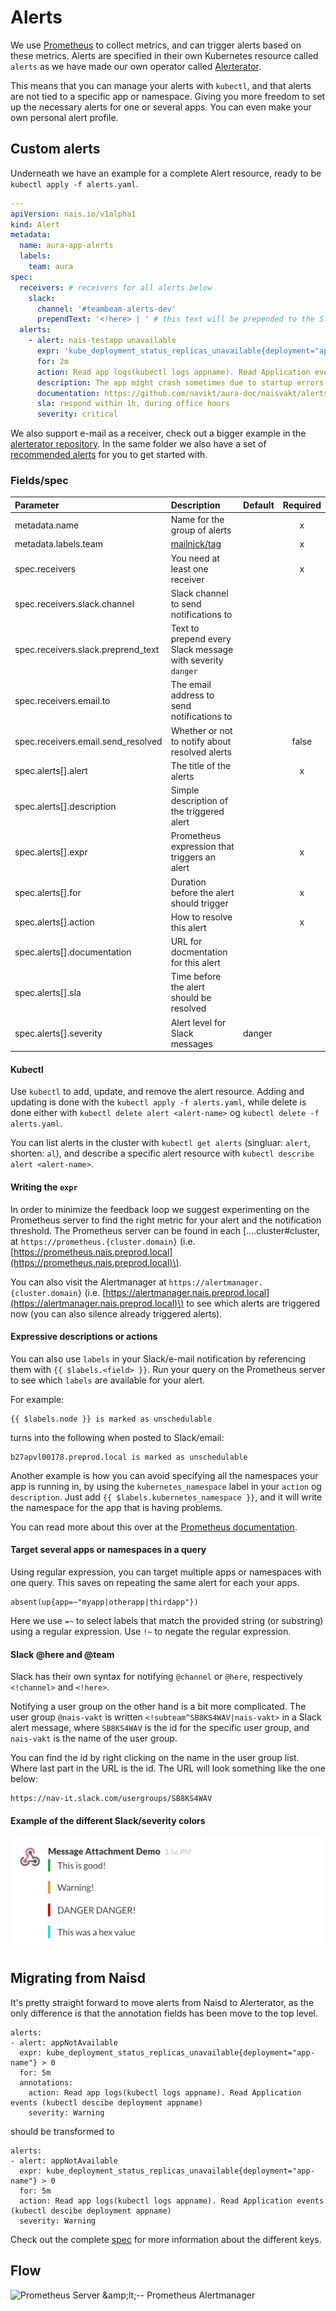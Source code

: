 # Alerts

We use [Prometheus](https://prometheus.io/) to collect metrics, and can trigger alerts based on these metrics. Alerts are specified in their own Kubernetes resource called `alerts` as we have made our own operator called [Alerterator](https://github.com/nais/alerterator).

This means that you can manage your alerts with `kubectl`, and that alerts are not tied to a specific app or namespace. Giving you more freedom to set up the necessary alerts for one or several apps. You can even make your own personal alert profile.

## Custom alerts

Underneath we have an example for a complete Alert resource, ready to be `kubectl apply -f alerts.yaml`.

```yaml
---
apiVersion: nais.io/v1alpha1
kind: Alert
metadata:
  name: aura-app-alerts
  labels:
    team: aura
spec:
  receivers: # receivers for all alerts below
    slack:
      channel: '#teambeam-alerts-dev'
      prependText: '<!here> | ' # this text will be prepended to the Slack alert title
  alerts:
    - alert: nais-testapp unavailable
      expr: 'kube_deployment_status_replicas_unavailable{deployment="app-name"} > 0'
      for: 2m
      action: Read app logs(kubectl logs appname). Read Application events (kubectl descibe deployment appname)
      description: The app might crash sometimes due to startup errors
      documentation: https://github.com/navikt/aura-doc/naisvakt/alerts.md#app_unavailable
      sla: respond within 1h, during office hours
      severity: critical
```

We also support e-mail as a receiver, check out a bigger example in the [alerterator repository](https://github.com/nais/alerterator/blob/master/example/max_alerts.yaml). In the same folder we also have a set of [recommended alerts](https://github.com/nais/alerterator/blob/master/example/recommended_alerts.yaml) for you to get started with.

### Fields/spec

| Parameter | Description | Default | Required |
| :--- | :--- | :--- | :---: |
| metadata.name | Name for the group of alerts |  | x |
| metadata.labels.team | [mailnick/tag](https://github.com/nais/doc/tree/657446aef0b69d0bc4b187c110a528648f4187a9/observability/basics/teams/README.md) |  | x |
| spec.receivers | You need at least one receiver |  | x |
| spec.receivers.slack.channel | Slack channel to send notifications to |  |  |
| spec.receivers.slack.preprend\_text | Text to prepend every Slack message with severity `danger` |  |  |
| spec.receivers.email.to | The email address to send notifications to |  |  |
| spec.receivers.email.send\_resolved | Whether or not to notify about resolved alerts |  | false |
| spec.alerts\[\].alert | The title of the alerts |  | x |
| spec.alerts\[\].description | Simple description of the triggered alert |  |  |
| spec.alerts\[\].expr | Prometheus expression that triggers an alert |  | x |
| spec.alerts\[\].for | Duration before the alert should trigger |  | x |
| spec.alerts\[\].action | How to resolve this alert |  | x |
| spec.alerts\[\].documentation | URL for docmentation for this alert |  |  |
| spec.alerts\[\].sla | Time before the alert should be resolved |  |  |
| spec.alerts\[\].severity | Alert level for Slack messages | danger |  |

#### Kubectl

Use `kubectl` to add, update, and remove the alert resource. Adding and updating is done with the `kubectl apply -f alerts.yaml`, while delete is done either with `kubectl delete alert <alert-name>` og `kubectl delete -f alerts.yaml`.

You can list alerts in the cluster with `kubectl get alerts` \(singluar: `alert`, shorten: `al`\), and describe a specific alert resource with `kubectl describe alert <alert-name>`.

#### Writing the `expr`

In order to minimize the feedback loop we suggest experimenting on the Prometheus server to find the right metric for your alert and the notification threshold. The Prometheus server can be found in each \[....cluster\#cluster, at `https://prometheus.{cluster.domain}` \(i.e. [https://prometheus.nais.preprod.local](https://prometheus.nais.preprod.local)\).

You can also visit the Alertmanager at `https://alertmanager.{cluster.domain}` \(i.e. [https://alertmanager.nais.preprod.local](https://alertmanager.nais.preprod.local)\) to see which alerts are triggered now \(you can also silence already triggered alerts\).

#### Expressive descriptions or actions

You can also use `labels` in your Slack/e-mail notification by referencing them with `{{ $labels.<field> }}`. Run your query on the Prometheus server to see which `labels` are available for your alert.

For example:

```text
{{ $labels.node }} is marked as unschedulable
```

turns into the following when posted to Slack/email:

```text
b27apvl00178.preprod.local is marked as unschedulable
```

Another example is how you can avoid specifying all the namespaces your app is running in, by using the `kubernetes_namespace` label in your `action` og `description`. Just add `{{ $labels.kubernetes_namespace }}`, and it will write the namespace for the app that is having problems.

You can read more about this over at the [Prometheus documentation](https://prometheus.io/docs/prometheus/latest/configuration/alerting_rules/#templating).

#### Target several apps or namespaces in a query

Using regular expression, you can target multiple apps or namespaces with one query. This saves on repeating the same alert for each your apps.

```text
absent(up{app=~"myapp|otherapp|thirdapp"})
```

Here we use `=~` to select labels that match the provided string \(or substring\) using a regular expression. Use `!~` to negate the regular expression.

#### Slack @here and @team

Slack has their own syntax for notifying `@channel` or `@here`, respectively `<!channel>` and `<!here>`.

Notifying a user group on the other hand is a bit more complicated. The user group `@nais-vakt` is written `<!subteam^SB8KS4WAV|nais-vakt>` in a Slack alert message, where `SB8KS4WAV` is the id for the specific user group, and `nais-vakt` is the name of the user group.

You can find the id by right clicking on the name in the user group list. Where last part in the URL is the id. The URL will look something like the one below:

```text
https://nav-it.slack.com/usergroups/SB8KS4WAV
```

#### Example of the different Slack/severity colors

![Slack attachment colors](../.gitbook/assets/attachment_color.png)

## Migrating from Naisd

It's pretty straight forward to move alerts from Naisd to Alerterator, as the only difference is that the annotation fields has been move to the top level.

```text
alerts:
- alert: appNotAvailable
  expr: kube_deployment_status_replicas_unavailable{deployment="app-name"} > 0
  for: 5m
  annotations:
    action: Read app logs(kubectl logs appname). Read Application events (kubectl descibe deployment appname)
    severity: Warning
```

should be transformed to

```text
alerts:
- alert: appNotAvailable
  expr: kube_deployment_status_replicas_unavailable{deployment="app-name"} > 0
  for: 5m
  action: Read app logs(kubectl logs appname). Read Application events (kubectl descibe deployment appname)
  severity: Warning
```

Check out the complete [spec](alerts.md#fieldsspec) for more information about the different keys.

## Flow

![Prometheus Server \&amp;lt;-- Prometheus Alertmanager](https://github.com/nais/doc/tree/0125de8eb7ee8aa3488fa243b8ba9ea53b98f455/content/_media/prometheus_alertmanager_overview.png)

